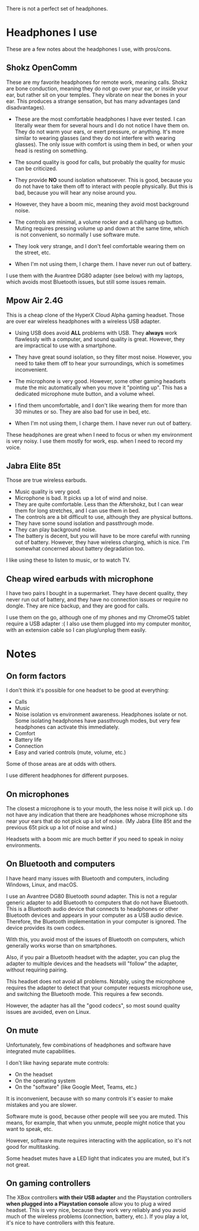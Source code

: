 There is not a perfect set of headphones.

# Headphones I use

These are a few notes about the headphones I use, with pros/cons.

## Shokz OpenComm

These are my favorite headphones for remote work, meaning calls.
Shokz are bone conduction, meaning they do not go over your ear, or inside your ear, but rather sit on your temples.
They vibrate on near the bones in your ear.
This produces a strange sensation, but has many advantages (and disadvantages).

* These are the most comfortable headphones I have ever tested.
  I can literally wear them for several hours and I do not notice I have them on.
  They do not warm your ears, or exert pressure, or anything.
  It's more similar to wearing glasses (and they do not interfere with wearing glasses).
  The only issue with comfort is using them in bed, or when your head is resting on something.

* The sound quality is good for calls, but probably the quality for music can be criticized.

* They provide **NO** sound isolation whatsoever.
  This is good, because you do not have to take them off to interact with people physically.
  But this is bad, because you will hear any noise around you.

* However, they have a boom mic, meaning they avoid most background noise.

* The controls are minimal, a volume rocker and a call/hang up button.
  Muting requires pressing volume up and down at the same time, which is not convenient, so normally I use software mute.

* They look very strange, and I don't feel comfortable wearing them on the street, etc.

* When I'm not using them, I charge them.
  I have never run out of battery.

I use them with the Avantree DG80 adapter (see below) with my laptops, which avoids most Bluetooth issues, but still some issues remain.

## Mpow Air 2.4G

This is a cheap clone of the HyperX Cloud Alpha gaming headset.
Those are over ear wireless headphones with a wireless USB adapter.

* Using USB does avoid **ALL** problems with USB.
  They **always** work flawlessly with a computer, and sound quality is great.
  However, they are impractical to use with a smartphone.

* They have great sound isolation, so they filter most noise.
  However, you need to take them off to hear your surroundings, which is sometimes inconvenient.

* The microphone is very good.
  However, some other gaming headsets mute the mic automatically when you move it "pointing up".
  This has a dedicated microphone mute button, and a volume wheel.

* I find them uncomfortable, and I don't like wearing them for more than 30 minutes or so.
  They are also bad for use in bed, etc.

* When I'm not using them, I charge them.
  I have never run out of battery.

These headphones are great when I need to focus or when my environment is very noisy.
I use them mostly for work, esp. when I need to record my voice.

## Jabra Elite 85t

Those are true wireless earbuds.

* Music quality is very good.
* Microphone is bad.
  It picks up a lot of wind and noise.
* They are quite comfortable.
  Less than the Aftershokz, but I can wear them for long stretches, and I can use them in bed.
* The controls are a bit difficult to use, although they are physical buttons.
* They have some sound isolation and passthrough mode.
* They can play background noise.
* The battery is decent, but you will have to be more careful with running out of battery.
  However, they have wireless charging, which is nice.
  I'm somewhat concerned about battery degradation too.

I like using these to listen to music, or to watch TV.

## Cheap wired earbuds with microphone

I have two pairs I bought in a supermarket.
They have decent quality, they never run out of battery, and they have no connection issues or require no dongle.
They are nice backup, and they are good for calls.

I use them on the go, although one of my phones and my ChromeOS tablet require a USB adapter :(
I also use them plugged into my computer monitor, with an extension cable so I can plug/unplug them easily.

# Notes

## On form factors

I don't think it's possible for one headset to be good at everything:

* Calls
* Music
* Noise isolation vs environment awareness.
  Headphones isolate or not.
  Some isolating headphones have passthrough modes, but very few headphones can activate this immediately.
* Comfort
* Battery life
* Connection
* Easy and varied controls (mute, volume, etc.)

Some of those areas are at odds with others.

I use different headphones for different purposes.

## On microphones

The closest a microphone is to your mouth, the less noise it will pick up.
I do not have any indication that there are headphones whose microphone sits near your ears that do not pick up a lot of noise.
(My Jabra Elite 85t and the previous 65t pick up a lot of noise and wind.)

Headsets with a boom mic are much better if you need to speak in noisy environments.

## On Bluetooth and computers

I have heard many issues with Bluetooth and computers, including Windows, Linux, and macOS.

I use an Avantree DG80 Bluetooth *sound* adapter.
This is not a regular generic adapter to add Bluetooth to computers that do not have Bluetooth.
This is a Bluetooth audio device that connects to headphones or other Bluetooth devices and appears in your computer as a USB audio device.
Therefore, the Bluetooth implementation in your computer is ignored.
The device provides its own codecs.

With this, you avoid most of the issues of Bluetooth on computers, which generally works worse than on smartphones.

Also, if you pair a Bluetooth headset with the adapter, you can plug the adapter to multiple devices and the headsets will "follow" the adapter, without requiring pairing.

This headset does not avoid all problems.
Notably, using the microphone requires the adapter to detect that your computer requests microphone use, and switching the Bluetooth mode.
This requires a few seconds.

However, the adapter has all the "good codecs", so most sound quality issues are avoided, even on Linux.

## On mute

Unfortunately, few combinations of headphones and software have integrated mute capabilities.

I don't like having separate mute controls:

* On the headset
* On the operating system
* On the "software" (like Google Meet, Teams, etc.)

It is inconvenient, because with so many controls it's easier to make mistakes and you are slower.

Software mute is good, because other people will see you are muted.
This means, for example, that when you unmute, people might notice that you want to speak, etc.

However, software mute requires interacting with the application, so it's not good for multitasking.

Some headset mutes have a LED light that indicates you are muted, but it's not great.

## On gaming controllers

The XBox controllers **with their USB adapter** and the Playstation controllers **when plugged into a Playstation console** allow you to plug a wired headset.
This is very nice, because they work very reliably and you avoid much of the wireless problems (connection, battery, etc.).
If you play a lot, it's nice to have controllers with this feature.
